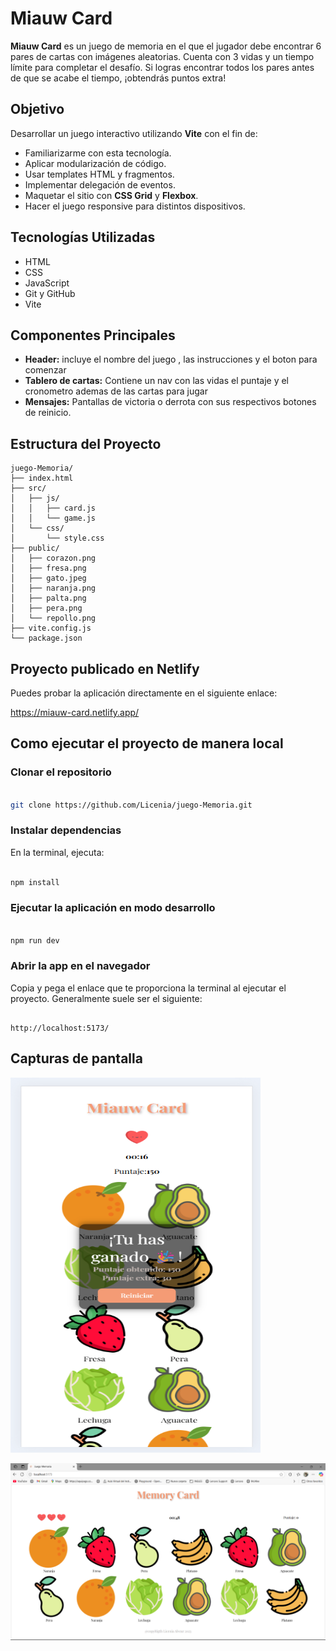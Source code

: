 # Miauw Card

**Miauw Card** es un juego de memoria en el que el jugador debe encontrar 6 pares de cartas con imágenes aleatorias. Cuenta con 3 vidas y un tiempo límite para completar el desafío. Si logras encontrar todos los pares antes de que se acabe el tiempo, ¡obtendrás puntos extra!

## Objetivo

Desarrollar un juego interactivo utilizando **Vite** con el fin de:

- Familiarizarme con esta tecnología.
- Aplicar modularización de código.
- Usar templates HTML y fragmentos.
- Implementar delegación de eventos.
- Maquetar el sitio con **CSS Grid** y **Flexbox**.
- Hacer el juego responsive para distintos dispositivos.

## Tecnologías Utilizadas

- HTML
- CSS
- JavaScript
- Git y GitHub
- Vite

## Componentes Principales

- __Header:__ incluye el nombre del juego , las instrucciones y el boton para comenzar
- __Tablero de cartas:__  Contiene un nav con las vidas el puntaje y el cronometro ademas de las cartas para jugar
- __Mensajes:__ Pantallas de victoria o derrota con sus respectivos botones de reinicio.

## Estructura del Proyecto

```
juego-Memoria/
├── index.html
├── src/
│   ├── js/
│   │   ├── card.js
│   │   └── game.js
│   └── css/
│       └── style.css
├── public/
│   ├── corazon.png
│   ├── fresa.png
│   ├── gato.jpeg
│   ├── naranja.png
│   ├── palta.png
│   ├── pera.png
│   └── repollo.png
├── vite.config.js
└── package.json

```
## Proyecto publicado en Netlify

Puedes probar la aplicación directamente en el siguiente enlace:

https://miauw-card.netlify.app/


## Como ejecutar el proyecto de manera local

### **Clonar el repositorio**

```bash
	
git clone https://github.com/Licenia/juego-Memoria.git
```

### **Instalar dependencias**

En la terminal, ejecuta:

```bash

npm install
```

### **Ejecutar la aplicación en modo desarrollo**

```bash

npm run dev
```

### **Abrir la app en el navegador**

Copia y pega el enlace que te proporciona la terminal al ejecutar el proyecto. Generalmente suele ser el siguiente:

```

http://localhost:5173/

```

## Capturas de pantalla
<img src="./public/Captura%20de%20pantalla.png" alt="Captura del juego" width="400"  height="600"/>

![](/public/captura-pantalla2.png)

